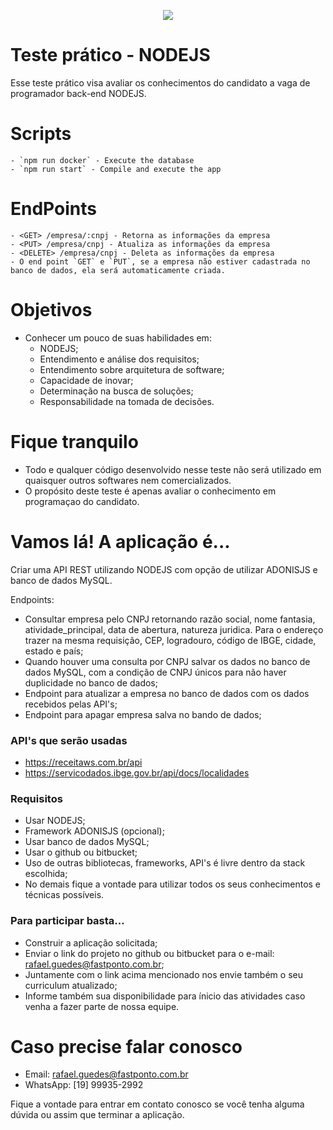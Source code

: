 <p align="center"><img src="https://i.imgur.com/0sd9ncV.png"></p>

# Teste prático - NODEJS

Esse teste prático visa avaliar os conhecimentos do candidato a vaga de programador back-end NODEJS.

# Scripts
    - `npm run docker` - Execute the database
    - `npm run start` - Compile and execute the app

# EndPoints
    - <GET> /empresa/:cnpj - Retorna as informações da empresa
    - <PUT> /empresa/cnpj - Atualiza as informações da empresa
    - <DELETE> /empresa/cnpj - Deleta as informações da empresa
    - O end point `GET` e `PUT`, se a empresa não estiver cadastrada no banco de dados, ela será automaticamente criada.

# Objetivos
  - Conhecer um pouco de suas habilidades em:
    - NODEJS;
    - Entendimento e análise dos requisitos;
    - Entendimento sobre arquitetura de software;
    - Capacidade de inovar;
    - Determinação na busca de soluções;
    - Responsabilidade na tomada de decisões.

# Fique tranquilo
  - Todo e qualquer código desenvolvido nesse teste não será utilizado em quaisquer outros softwares nem comercializados.
  - O propósito deste teste é apenas avaliar o conhecimento em programaçao do candidato.

# Vamos lá! A aplicação é...
Criar uma API REST utilizando NODEJS com opção de utilizar ADONISJS e banco de dados MySQL.

Endpoints:
  - Consultar empresa pelo CNPJ retornando razão social, nome fantasia, atividade_principal, data de abertura, natureza juridica. Para o endereço trazer na mesma requisição, CEP, logradouro, código de IBGE, cidade, estado e país;
  - Quando houver uma consulta por CNPJ salvar os dados no banco de dados MySQL, com a condição de CNPJ únicos para não haver duplicidade no banco de dados;
  - Endpoint para atualizar a empresa no banco de dados com os dados recebidos pelas API's;
  - Endpoint para apagar empresa salva no bando de dados;

### API's que serão usadas
- https://receitaws.com.br/api
- https://servicodados.ibge.gov.br/api/docs/localidades

### Requisitos
- Usar NODEJS;
- Framework ADONISJS (opcional);
- Usar banco de dados MySQL;
- Usar o github ou bitbucket;
- Uso de outras bibliotecas, frameworks, API's é livre dentro da stack escolhida;
- No demais fique a vontade para utilizar todos os seus conhecimentos e técnicas possíveis.

### Para participar basta...
- Construir a aplicação solicitada;
- Enviar o link do projeto no github ou bitbucket para o e-mail: rafael.guedes@fastponto.com.br;
- Juntamente com o link acima mencionado nos envie também o seu curriculum atualizado;
- Informe também sua disponibilidade para ínicio das atividades caso venha a fazer parte de nossa equipe.

# Caso precise falar conosco
- Email: rafael.guedes@fastponto.com.br
- WhatsApp: [19] 99935-2992

Fique a vontade para entrar em contato conosco se você tenha alguma dúvida ou assim que terminar a aplicação.
